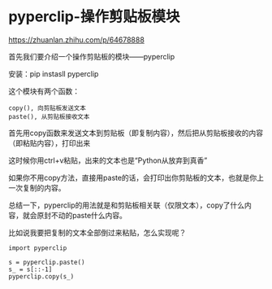 # pyperclip-操作剪贴板模块
https://zhuanlan.zhihu.com/p/64678888

首先我们要介绍一个操作剪贴板的模块——pyperclip

安装：pip instasll pyperclip

这个模块有两个函数：


```
copy(), 向剪贴板发送文本
paste(), 从剪贴板接收文本
```


首先用copy函数来发送文本到剪贴板（即复制内容），然后把从剪贴板接收的内容（即粘贴内容），打印出来

这时候你用ctrl+v粘贴，出来的文本也是“Python从放弃到真香”



如果你不用copy方法，直接用paste的话，会打印出你剪贴板的文本，也就是你上一次复制的内容。

总结一下，pyperclip的用法就是和剪贴板相关联（仅限文本），copy了什么内容，就会原封不动的paste什么内容。

比如说我要把复制的文本全部倒过来粘贴，怎么实现呢？


```
import pyperclip

s = pyperclip.paste()
s_ = s[::-1]
pyperclip.copy(s_)
```
